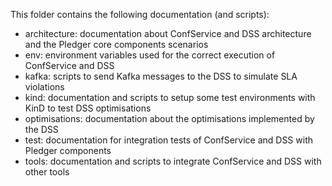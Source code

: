 This folder contains the following documentation (and scripts):

- architecture: documentation about ConfService and DSS architecture and the Pledger core components scenarios
- env: environment variables used for the correct execution of ConfService and DSS
- kafka: scripts to send Kafka messages to the DSS to simulate SLA violations
- kind: documentation and scripts to setup some test environments with KinD to test DSS optimisations
- optimisations: documentation about the optimisations implemented by the DSS
- test: documentation for integration tests of ConfService and DSS with Pledger components
- tools: documentation and scripts to integrate ConfService and DSS with other tools